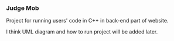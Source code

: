 ### Judge Mob

Project for running users' code in C++ in back-end part of website.

I think UML diagram and how to run project will be added later.